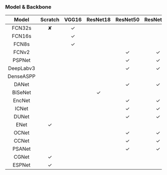 ### Model & Backbone

|   Model   | Scratch | VGG16 | ResNet18 | ResNet50 | ResNet101 | ResNet152 | DenseNet121 | DenseNet169 |
| :-------: | :-----: | :---: | :------: | :------: | :-------: | :-------: | :---------: | :---------: |
|  FCN32s   |    ✘    |   ✓   |          |          |           |           |             |             |
|  FCN16s   |         |   ✓   |          |          |           |           |             |             |
|   FCN8s   |         |   ✓   |          |          |           |           |             |             |
|   FCNv2   |         |       |          |    ✓     |     ✓     |     ✓     |             |             |
|  PSPNet   |         |       |          |    ✓     |     ✓     |     ✓     |             |             |
| DeepLabv3 |         |       |          |    ✓     |     ✓     |     ✓     |             |             |
| DenseASPP |         |       |          |          |           |           |      ✓      |      ✓      |
|   DANet   |         |       |          |    ✓     |     ✓     |     ✓     |             |             |
|  BiSeNet  |         |       |    ✓     |          |           |           |             |             |
|  EncNet   |         |       |          |    ✓     |     ✓     |     ✓     |             |             |
|   ICNet   |         |       |          |    ✓     |     ✓     |     ✓     |             |             |
|   DUNet   |         |       |          |    ✓     |     ✓     |     ✓     |             |             |
|   ENet    |    ✓    |       |          |          |           |           |             |             |
|   OCNet   |         |       |          |    ✓     |     ✓     |     ✓     |             |             |
|   CCNet   |         |       |          |    ✓     |     ✓     |     ✓     |             |             |
|   PSANet  |         |       |          |    ✓     |     ✓     |     ✓     |             |             |
|   CGNet   |    ✓    |       |          |          |           |           |             |             |
|   ESPNet  |    ✓    |       |          |          |           |           |             |             |